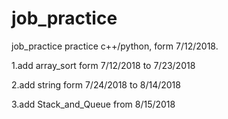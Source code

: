 # job_practice
job_practice
practice c++/python, form 7/12/2018.

1.add array_sort form 7/12/2018 to 7/23/2018

2.add string form 7/24/2018 to 8/14/2018

3.add Stack_and_Queue from 8/15/2018
